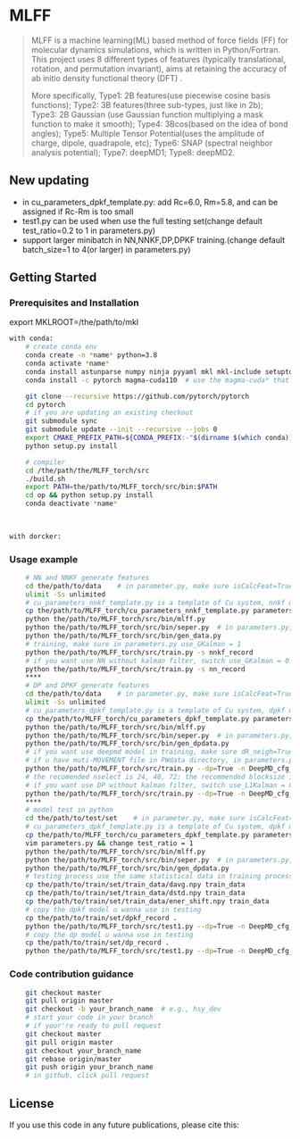 # MLFF

> MLFF is a machine learning(ML) based method of force fields (FF) for molecular dynamics simulations, which is written in Python/Fortran.  This project uses 8 different types of features (typically translational, rotation, and permutation invariant), aims at retaining the accuracy of ab initio density functional theory (DFT) . 
>
>  More specifically, Type1: 2B features(use piecewise cosine basis functions); Type2: 3B features(three sub-types, just like in 2b); Type3: 2B Gaussian (use Gaussian function multiplying a mask function to make it smooth); Type4: 3Bcos(based on the idea of bond angles); Type5: Multiple Tensor Potential(uses the amplitude of charge, dipole, quadrapole, etc); Type6: SNAP (spectral neighbor analysis potential); Type7: deepMD1; Type8: deepMD2.

## New updating
- in cu_parameters_dpkf_template.py: add Rc=6.0, Rm=5.8, and can be assigned if Rc-Rm is too small
- test1.py can be used when use the full testing set(change default test_ratio=0.2 to 1 in parameters.py)
- support larger minibatch in NN,NNKF,DP,DPKF training.(change default batch_size=1 to 4(or larger) in parameters.py) 


## Getting Started

### Prerequisites  and  Installation

export MKLROOT=/the/path/to/mkl

```sh
with conda:
	# create conda env
	conda create -n *name* python=3.8
	conda activate *name*
	conda install astunparse numpy ninja pyyaml mkl mkl-include setuptools cmake cffi typing_extensions future six requests dataclasses
	conda install -c pytorch magma-cuda110  # use the magma-cuda* that matches your CUDA version

	git clone --recursive https://github.com/pytorch/pytorch
	cd pytorch
	# if you are updating an existing checkout
	git submodule sync
	git submodule update --init --recursive --jobs 0
	export CMAKE_PREFIX_PATH=${CONDA_PREFIX:-"$(dirname $(which conda))/../"}
	python setup.py install

	# compiler
	cd /the/path/the/MLFF_torch/src
	./build.sh
    export PATH=the/path/to/MLFF_torch/src/bin:$PATH
	cd op && python setup.py install
    conda deactivate *name*
    
    
```

```sh
with dorcker:

```

### Usage example 
```sh
	# NN and NNKF generate features
	cd the/path/to/data    # in parameter.py, make sure isCalcFeat=True && isFitVdw=False
	ulimit -Ss unlimited
	# cu_parameters_nnkf_template.py is a template of Cu system, nnkf method
	cp the/path/to/MLFF_torch/cu_parameters_nnkf_template.py parameters.py
	python the/path/to/MLFF_torch/src/bin/mlff.py
	python the/path/to/MLFF_torch/src/bin/seper.py  # in parameters.py, test_ratio = 0.2 for default
	python the/path/to/MLFF_torch/src/bin/gen_data.py
	# training, make sure in parameters.py use_GKalman = 1 
	python the/path/to/MLFF_torch/src/train.py -s nnkf_record
	# if you want use NN without kalman filter, switch use_GKalman = 0 in parameters.py 
	python the/path/to/MLFF_torch/src/train.py -s nn_record
	****
	# DP and DPKF generate features
	cd the/path/to/data    # in parameter.py, make sure isCalcFeat=True && isFitVdw=False
	ulimit -Ss unlimited
	# cu_parameters_dpkf_template.py is a template of Cu system, dpkf method
	cp the/path/to/MLFF_torch/cu_parameters_dpkf_template.py parameters.py
	python the/path/to/MLFF_torch/src/bin/mlff.py
	python the/path/to/MLFF_torch/src/bin/seper.py  # in parameters.py, test_ratio = 0.2 for default
	python the/path/to/MLFF_torch/src/bin/gen_dpdata.py
	# if you want use deepmd model in training, make sure dR_neigh=True && use_Ftype =[1]
	# if u have muti-MOVEMENT file in PWdata directory, in parameters.py, make sure batch_size = 1
	python the/path/to/MLFF_torch/src/train.py --dp=True -n DeepMD_cfg_dp_kf --nselect=48 --blocksize=10240 --groupsize=6 -s dpkf_record
	# the recomended nselect is 24, 48, 72; the recommended blocksize is 5120, 10240; the recommended groupsize is 6, 12
	# if you want use DP without kalman filter, switch use_L1Kalman = 0 in cu_parameters_dpkf_template.py 
	python the/path/to/MLFF_torch/src/train.py --dp=True -n DeepMD_cfg_dp -s dp_record
	****
	# model test in python
	cd the/path/to/test/set    # in parameter.py, make sure isCalcFeat=True && isFitVdw=False
	# cu_parameters_dpkf_template.py is a template of Cu system, dpkf method
	cp the/path/to/MLFF_torch/cu_parameters_dpkf_template.py parameters.py
	vim parameters.py && change test_ratio = 1
	python the/path/to/MLFF_torch/src/bin/mlff.py
	python the/path/to/MLFF_torch/src/bin/seper.py  # in parameters.py, test_ratio = 1 use all the testing set
	python the/path/to/MLFF_torch/src/bin/gen_dpdata.py
	# testing process use the same statistical data in training process
	cp the/path/to/train/set/train_data/davg.npy train_data
	cp the/path/to/train/set/train_data/dstd.npy train_data
	cp the/path/to/train/set/train_data/ener_shift.npy train_data
	# copy the dpkf model u wanna use in testing
	cp the/path/to/train/set/dpkf_record .
	python the/path/to/MLFF_torch/src/test1.py --dp=True -n DeepMD_cfg_dp_kf -s dpkf_record
	# copy the dp model u wanna use in testing
	cp the/path/to/train/set/dp_record .
	python the/path/to/MLFF_torch/src/test1.py --dp=True -n DeepMD_cfg_dp -s dp_record
```

### Code contribution guidance
```sh
	git checkout master
	git pull origin master
	git checkout -b your_branch_name  # e.g., hsy_dev
	# start your code in your branch
	# if your're ready to pull request
	git checkout master
	git pull origin master
	git checkout your_branch_name
	git rebase origin/master
	git push origin your_branch_name
	# in github, click pull request
```

## License 

If you use this code in any future publications, please cite this:
